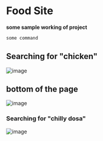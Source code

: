 # Food Site 

**some sample working of project**

```bash
some command
```
## Searching for "chicken"
![image](https://github.com/Hello-Sai/Food-Site-Assignment/assets/90458132/64d98d26-8c26-4af1-ac6b-a6b817d09283)
## bottom of the page
![image](https://github.com/Hello-Sai/Food-Site-Assignment/assets/90458132/b89efb90-be2b-415d-97a2-3ef4b2338134)

### Searching for "chilly dosa"
![image](https://github.com/Hello-Sai/Food-Site-Assignment/assets/90458132/6bb68f8e-73fd-4ff7-aad7-927981224e8f)
